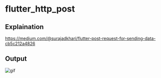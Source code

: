 # flutter_http_post



## Explaination
https://medium.com/@surajadkhari/flutter-post-request-for-sending-data-cb5c212a4826

## Output
![gif](https://user-images.githubusercontent.com/48079501/183694093-6490ed3c-04bd-4b6d-82a7-b3cd3b3d6992.gif)
